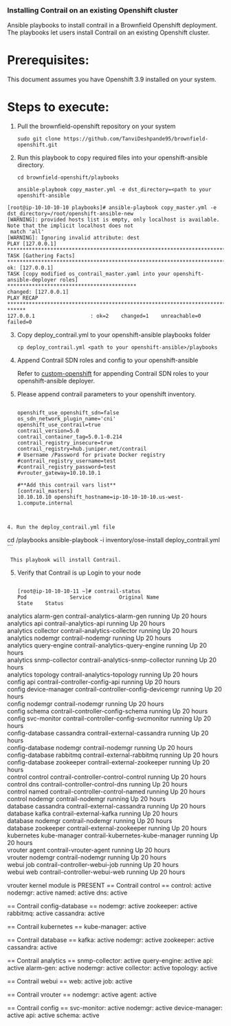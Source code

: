 
### Installing Contrail on an existing Openshift cluster

Ansible playbooks to install contrail in a Brownfield Openshift deployment. The playbooks let users install Contrail on an existing Openshift cluster.

# Prerequisites:
  This document assumes you have Openshift 3.9 installed on your system.

# Steps to execute:

1. Pull the brownfield-openshift repository on your system
   ```
   sudo git clone https://github.com/TanviDeshpande95/brownfield-openshift.git
   ```

2. Run this playbook to copy required files into your openshift-ansible directory.
   ```
   cd brownfield-openshift/playbooks
   ```
   ```
   ansible-playbook copy_master.yml -e dst_directory=<path to your openshift-ansible
   ```

 ```
 [root@ip-10-10-10-10 playbooks]# ansible-playbook copy_master.yml -e dst_directory=/root/openshift-ansible-new
 [WARNING]: provided hosts list is empty, only localhost is available. Note that the implicit localhost does not
  match 'all'
 [WARNING]: Ignoring invalid attribute: dest
 PLAY [127.0.0.1]
 *****************************************************************************************************************
 TASK [Gathering Facts]
 ***********************************************************************************************************
 ok: [127.0.0.1]
 TASK [copy modified os_contrail_master.yaml into your openshift-ansible-deployer roles]
 ******************************************
 changed: [127.0.0.1]
 PLAY RECAP
 *****************************************************************************************************************
 ******
 127.0.0.1                  : ok=2    changed=1    unreachable=0    failed=0
 ```
3. Copy deploy_contrail.yml to your openshift-ansible playbooks folder
   ```
   cp deploy_contrail.yml <path to your openshift-ansible>/playbooks
   ```

4. Append Contrail SDN roles and config to your openshift-ansible

   Refer to [custom-openshift](https://github.com/Juniper/custom-openshift) for appending Contrail SDN roles to
 your openshift-ansible deployer.

5. Please append contrail parameters to your openshift inventory.
   ```

   openshift_use_openshift_sdn=false
   os_sdn_network_plugin_name='cni'
   openshift_use_contrail=true
   contrail_version=5.0
   contrail_container_tag=5.0.1-0.214
   contrail_registry_insecure=true
   contrail_registry=hub.juniper.net/contrail
   # Username /Password for private Docker registry
   #contrail_registry_username=test
   #contrail_registry_password=test
   #vrouter_gateway=10.10.10.1

   #**Add this contrail vars list**
   [contrail_masters]
   10.10.10.10 openshift_hostname=ip-10-10-10-10.us-west-1.compute.internal
 
 ```

4. Run the deploy_contrail.yml file
   ```
   cd <path-to-your-openshift-ansible>/playbooks
    ansible-playbook -i inventory/ose-install deploy_contrail.yml
    ```

     This playbook will install Contrail.


5. Verify that Contrail is up
   Login to your node
   ```

   [root@ip-10-10-10-11 ~]# contrail-status
   Pod              Service         Original Name                          State    Status       
  analytics        alarm-gen       contrail-analytics-alarm-gen           running  Up 20 hours  
  analytics        api             contrail-analytics-api                 running  Up 20 hours  
  analytics        collector       contrail-analytics-collector           running  Up 20 hours  
  analytics        nodemgr         contrail-nodemgr                       running  Up 20 hours  
  analytics        query-engine    contrail-analytics-query-engine        running  Up 20 hours  
  analytics        snmp-collector  contrail-analytics-snmp-collector      running  Up 20 hours  
  analytics        topology        contrail-analytics-topology            running  Up 20 hours  
  config           api             contrail-controller-config-api         running  Up 20 hours  
  config           device-manager  contrail-controller-config-devicemgr   running  Up 20 hours  
  config           nodemgr         contrail-nodemgr                       running  Up 20 hours  
  config           schema          contrail-controller-config-schema      running  Up 20 hours  
  config           svc-monitor     contrail-controller-config-svcmonitor  running  Up 20 hours  
  config-database  cassandra       contrail-external-cassandra            running  Up 20 hours  
  config-database  nodemgr         contrail-nodemgr                       running  Up 20 hours  
  config-database  rabbitmq        contrail-external-rabbitmq             running  Up 20 hours  
  config-database  zookeeper       contrail-external-zookeeper            running  Up 20 hours  
  control          control         contrail-controller-control-control    running  Up 20 hours  
  control          dns             contrail-controller-control-dns        running  Up 20 hours  
  control          named           contrail-controller-control-named      running  Up 20 hours  
  control          nodemgr         contrail-nodemgr                       running  Up 20 hours  
  database         cassandra       contrail-external-cassandra            running  Up 20 hours  
  database         kafka           contrail-external-kafka                running  Up 20 hours  
  database         nodemgr         contrail-nodemgr                       running  Up 20 hours  
  database         zookeeper       contrail-external-zookeeper            running  Up 20 hours  
  kubernetes       kube-manager    contrail-kubernetes-kube-manager       running  Up 20 hours  
  vrouter          agent           contrail-vrouter-agent                 running  Up 20 hours  
  vrouter          nodemgr         contrail-nodemgr                       running  Up 20 hours  
  webui            job             contrail-controller-webui-job          running  Up 20 hours  
  webui            web             contrail-controller-webui-web          running  Up 20 hours  

  vrouter kernel module is PRESENT
  == Contrail control ==
  control: active
  nodemgr: active
  named: active
  dns: active

  == Contrail config-database ==
  nodemgr: active
  zookeeper: active
  rabbitmq: active
  cassandra: active

  == Contrail kubernetes ==
  kube-manager: active

  == Contrail database ==
  kafka: active
  nodemgr: active
  zookeeper: active
  cassandra: active

  == Contrail analytics ==
  snmp-collector: active
  query-engine: active
  api: active
  alarm-gen: active
  nodemgr: active
  collector: active
  topology: active

  == Contrail webui ==
  web: active
  job: active

  == Contrail vrouter ==
  nodemgr: active
  agent: active

  == Contrail config ==
  svc-monitor: active
  nodemgr: active
  device-manager: active
  api: active
  schema: active
```
